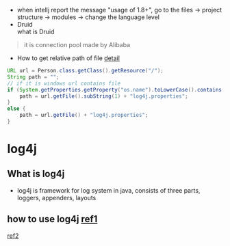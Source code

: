 *  when intellj report the message "usage of 1.8+", go to the files -> project structure -> modules -> change the language level  
* Druid  
what is Druid
> it is connection pool made by Alibaba  
* How to get relative path of file [detail](https://www.cnblogs.com/keyi/p/6282838.html)  

```java
URL url = Person.class.getClass().getResource("/");
String path = "";
// if it is windows url contains file  
if (System.getProperties.getProperty("os.name").toLowerCase().contains("windows")) {
    path = url.getFile().subString(1) + "log4j.properties";
} 
else {
    path = url.getFile() + "log4j.properties";
}
```

# log4j
## What is log4j
* log4j is framework for log system in java, consists of three parts, loggers, appenders, layouts
## how to use log4j [ref1](https://blog.csdn.net/autfish/article/details/51203709) 
[ref2](https://blog.csdn.net/axwolfer/article/details/40718609)

